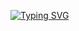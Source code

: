 [![Typing SVG](https://readme-typing-svg.demolab.com/?lines=Welcome+to+my+Github!;Lets+program+together!+)](https://git.io/typing-svg)

